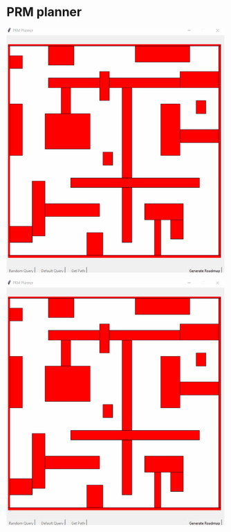 # PRM planner

![](https://github.com/Praj390/CPSC8810_motion_planning/blob/master/Probilistic%20Roadmap%20Method/p4/PRM_astar.gif)

![](https://github.com/spanthr/Motion_Planning/blob/main/GIFS/Probilistic_Roadmap_Method/PRM_astar.gif)
